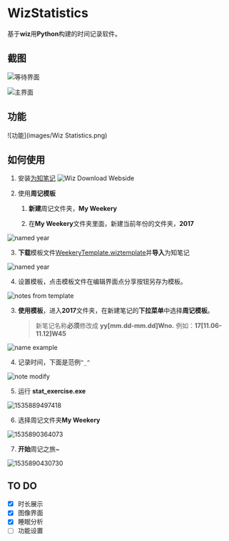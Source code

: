 # WizStatistics

基于**wiz**用**Python**构建的时间记录软件。

## 截图

![等待界面](images\1535887668865.png)

![主界面](images\1535888056546.png)

## 功能

![功能](images/Wiz Statistics.png)

## 如何使用

1. 安装[为知笔记](www.wiz.cn) ![Wiz Download Webside](/images/download.png)

2. 使用**周记模板**
   1. **新建**周记文件夹，**My Weekery**

   2. 在**My Weekery**文件夹里面，新建当前年份的文件夹，**2017**

![named year](/images/named_year.png)

   3. **下载**模板文件[WeekeryTemplate.wiztemplate](https://github.com/HowcanoeWang/WizStatistics/releases/download/Beta0.2/WeekeryTemplatev4.0.wiztemplate)并**导入**为知笔记
      
![named year](/images/load_template.png)

   4. 设置模板，点击模板文件在编辑界面点分享按钮另存为模板。

![notes from template](/images/notes_from_template.png) 

3. **使用模板**，进入**2017**文件夹，在新建笔记的**下拉菜单**中选择**周记模板**。

   > 新笔记名称**必须**修改成 **yy[mm.dd-mm.dd]Wno.** 例如：**17[11.06-11.12]W45**

![name example](/images/name_example.png)

4. 记录时间，下面是范例`^_^`

![note modify](/images/note_modify.png)

5. 运行 **stat_exercise.exe**

![1535889497418](images/1535889497418.png)

6. 选择周记文件夹**My Weekery**

![1535890364073](images/1535890364073.png)

7. **开始**周记之旅~

![1535890430730](images/1535890430730.png)

## TO DO

- [x] 时长展示
- [x] 图像界面
- [x] 睡眠分析
- [ ] 功能设置
